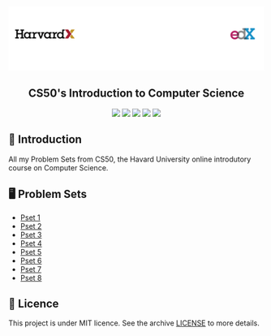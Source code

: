 <img alt="Header" src=./assets/header.png />

<h2 align="center">
  CS50's Introduction to Computer Science
</h2>

<p align="center">
  <img src="https://img.shields.io/badge/c%20-%2300599C.svg?&style=for-the-badge&logo=c&logoColor=white"/>

  <img src="https://img.shields.io/badge/html5%20-%23E34F26.svg?&style=for-the-badge&logo=html5&logoColor=white"/>

  <img src="https://img.shields.io/badge/css3%20-%231572B6.svg?&style=for-the-badge&logo=css3&logoColor=white"/>

  <img src="https://img.shields.io/badge/python%20-%2314354C.svg?&style=for-the-badge&logo=python&logoColor=white"/>

  <img src ="https://img.shields.io/badge/sqlite-%2307405e.svg?&style=for-the-badge&logo=sqlite&logoColor=white"/>
</p>

## :rocket: Introduction

All my Problem Sets from CS50, the Havard University online introdutory course on Computer Science.

## :desktop_computer: Problem Sets

- [Pset 1](https://github.com/bruno-fialho/cs50/tree/master/pset1)
- [Pset 2](https://github.com/bruno-fialho/cs50/tree/master/pset2)
- [Pset 3](https://github.com/bruno-fialho/cs50/tree/master/pset3)
- [Pset 4](https://github.com/bruno-fialho/cs50/tree/master/pset4)
- [Pset 5](https://github.com/bruno-fialho/cs50/tree/master/pset5)
- [Pset 6](https://github.com/bruno-fialho/cs50/tree/master/pset6)
- [Pset 7](https://github.com/bruno-fialho/cs50/tree/master/pset7)
- [Pset 8](https://github.com/bruno-fialho/cs50/tree/master/pset8)

## :memo: Licence

This project is under MIT licence. See the archive [LICENSE](LICENSE) to more details.
